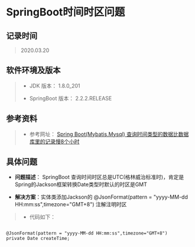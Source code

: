 # SpringBoot时间时区问题

## 记录时间

> 2020.03.20

## 软件环境及版本

> * JDK 版本： 1.8.0_201
>
> * SpringBoot 版本： 2.2.2.RELEASE 

## 参考资料

> * 参考网址： [Spring Boot(Mybatis,Mysql) 查询时间类型的数据比数据库里的记录慢8个小时](http://lingxue.51so.info/entry/2c92abb864647cc40166aa5d615b22ed)

## 具体问题

* **问题描述**： SpringBoot 查询时间时区总是UTC(格林威治标准时)，肯定是Spring的Jackson框架转换Date类型时默认的时区是GMT

* **解决方案**：实体类添加Jackson的 @JsonFormat(pattern = "yyyy-MM-dd HH:mm:ss",timezone="GMT+8") 注解注明时区

> * 代码如下： 

```

@JsonFormat(pattern = "yyyy-MM-dd HH:mm:ss",timezone="GMT+8")
private Date createTime;

```